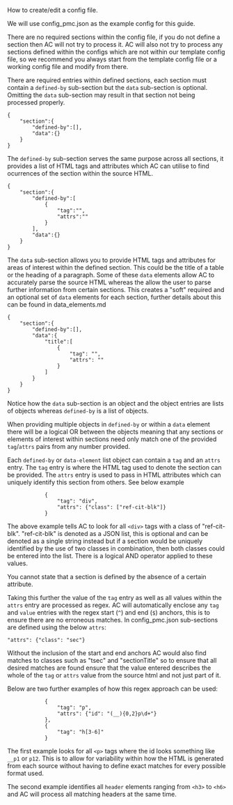 How to create/edit a config file.

We will use config_pmc.json as the example config for this guide.

There are no required sections within the config file, if you do not define a section then AC will not try to process it.
AC will also not try to process any sections defined within the configs which are not within our template config file, 
so we recommend you always start from the template config file or a working config file and modify from there.

There are required entries within defined sections, each section must contain a `defined-by` sub-section but the `data` sub-section is optional. Omitting the `data` sub-section may
result in that section not being processed properly.

```
{
    "section":{
        "defined-by":[],
        "data":{}
    }
}
```

The `defined-by` sub-section serves the same purpose across all sections, it provides a list
of HTML tags and attributes which AC can utilise to find ocurrences of the section within the source HTML. 
```
{
    "section":{
        "defined-by":[
            {
                "tag":"",
                "attrs":""
            }
        ],
        "data":{}
    }
}
```


The `data` sub-section allows you to provide HTML tags and attributes for areas of interest within
the defined section. This could be the title of a table or the heading of a paragraph. Some of these `data` elements
allow AC to accurately parse the source HTML whereas the allow the user to parse further information from certain sections. 
This creates a "soft" required and an optional set of `data` elements for each section, further details about this can 
be found in data_elements.md 



```
{
    "section":{
        "defined-by":[],
        "data":{
            "title":[
                {
                    "tag": "",
                    "attrs": ""
                }
            ]
        }
    }
}
```

Notice how the `data` sub-section is an object and the object entries are lists of objects
whereas `defined-by` is a list of objects.

When providing multiple objects in `defined-by` or within a `data` element there will be a logical OR
between the objects meaning that any sections or elements of interest within sections need only match
one of the provided `tag`/`attrs` pairs from any number provided.

Each `defined-by` or `data-element` list object can contain a `tag` and an `attrs` entry. The `tag` entry is where the HTML tag used to denote the section
can be provided. The `attrs` entry is used to pass in HTML attributes which can uniquely identify
this section from others. See below example

```
            {
                "tag": "div",
                "attrs": {"class": ["ref-cit-blk"]}
            }
```

The above example tells AC to look for all `<div>` tags with a class of "ref-cit-blk". "ref-cit-blk" is denoted as a JSON list,
this is optional and can be denoted as a single string instead but if a section would be uniquely identified by the use of two classes in combination, then both classes 
could be entered into the list. There is a logical AND operator applied to these values. 

You cannot state that a section is defined by the absence of a certain attribute.

Taking this further the value of the `tag` entry as well as all values within the `attrs` entry are processed as regex.
AC will automatically enclose any `tag` and `value` entries with the regex start (`^`) and end (`$`) anchors, this is to ensure there are no
erroneous matches. In config_pmc.json sub-sections are defined using the below `attrs`:

```
"attrs": {"class": "sec"}
```

Without the inclusion of the start and end anchors AC would also find matches to classes such as "tsec" and 
"sectionTitle" so to ensure that all desired matches are found ensure that the value entered describes the whole of the 
`tag` or `attrs` value from the source html and not just part of it.

Below are two further examples of how this regex approach can be used:

```
            {
                "tag": "p",
                "attrs": {"id": "(__){0,2}p\d+"}
            },
            {
                "tag": "h[3-6]"
            }
```

The first example looks for all `<p>` tags where the id looks something like `__p1` or `p12`. This is to allow for variability within how
the HTML is generated from each source without having to define exact matches for every possible format used.

The second example identifies all `header` elements ranging from `<h3>` to `<h6>` and AC will process all matching
headers at the same time.
